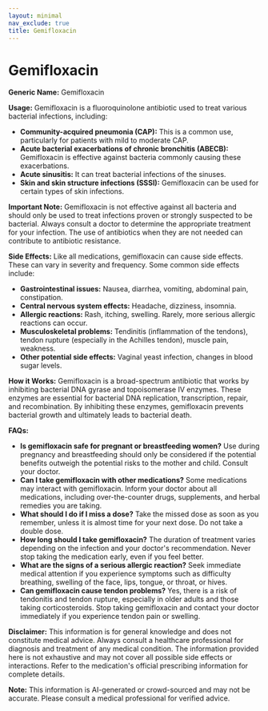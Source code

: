 ```yaml
---
layout: minimal
nav_exclude: true
title: Gemifloxacin
---
```


# Gemifloxacin

**Generic Name:** Gemifloxacin

**Usage:** Gemifloxacin is a fluoroquinolone antibiotic used to treat various bacterial infections, including:

* **Community-acquired pneumonia (CAP):**  This is a common use, particularly for patients with mild to moderate CAP.
* **Acute bacterial exacerbations of chronic bronchitis (ABECB):**  Gemifloxacin is effective against bacteria commonly causing these exacerbations.
* **Acute sinusitis:**  It can treat bacterial infections of the sinuses.
* **Skin and skin structure infections (SSSI):**  Gemifloxacin can be used for certain types of skin infections.

**Important Note:**  Gemifloxacin is not effective against all bacteria and should only be used to treat infections proven or strongly suspected to be bacterial.  Always consult a doctor to determine the appropriate treatment for your infection.  The use of antibiotics when they are not needed can contribute to antibiotic resistance.

**Side Effects:** Like all medications, gemifloxacin can cause side effects.  These can vary in severity and frequency.  Some common side effects include:

* **Gastrointestinal issues:** Nausea, diarrhea, vomiting, abdominal pain, constipation.
* **Central nervous system effects:** Headache, dizziness, insomnia.
* **Allergic reactions:** Rash, itching, swelling.  Rarely, more serious allergic reactions can occur.
* **Musculoskeletal problems:** Tendinitis (inflammation of the tendons), tendon rupture (especially in the Achilles tendon), muscle pain, weakness.
* **Other potential side effects:**  Vaginal yeast infection, changes in blood sugar levels.


**How it Works:** Gemifloxacin is a broad-spectrum antibiotic that works by inhibiting bacterial DNA gyrase and topoisomerase IV enzymes. These enzymes are essential for bacterial DNA replication, transcription, repair, and recombination. By inhibiting these enzymes, gemifloxacin prevents bacterial growth and ultimately leads to bacterial death.


**FAQs:**

* **Is gemifloxacin safe for pregnant or breastfeeding women?**  Use during pregnancy and breastfeeding should only be considered if the potential benefits outweigh the potential risks to the mother and child. Consult your doctor.
* **Can I take gemifloxacin with other medications?**  Some medications may interact with gemifloxacin.  Inform your doctor about all medications, including over-the-counter drugs, supplements, and herbal remedies you are taking.
* **What should I do if I miss a dose?**  Take the missed dose as soon as you remember, unless it is almost time for your next dose. Do not take a double dose.
* **How long should I take gemifloxacin?** The duration of treatment varies depending on the infection and your doctor's recommendation.  Never stop taking the medication early, even if you feel better.
* **What are the signs of a serious allergic reaction?**  Seek immediate medical attention if you experience symptoms such as difficulty breathing, swelling of the face, lips, tongue, or throat, or hives.
* **Can gemifloxacin cause tendon problems?**  Yes, there is a risk of tendonitis and tendon rupture, especially in older adults and those taking corticosteroids.  Stop taking gemifloxacin and contact your doctor immediately if you experience tendon pain or swelling.

**Disclaimer:** This information is for general knowledge and does not constitute medical advice. Always consult a healthcare professional for diagnosis and treatment of any medical condition.  The information provided here is not exhaustive and may not cover all possible side effects or interactions.  Refer to the medication's official prescribing information for complete details.


**Note:** This information is AI-generated or crowd-sourced and may not be accurate. Please consult a medical professional for verified advice.
